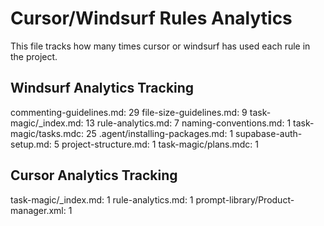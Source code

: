 # Cursor/Windsurf Rules Analytics

This file tracks how many times cursor or windsurf has used each rule in the project.

## Windsurf Analytics Tracking
commenting-guidelines.md: 29
file-size-guidelines.md: 9
task-magic/_index.md: 13
rule-analytics.md: 7
naming-conventions.md: 1
task-magic/tasks.mdc: 25
.agent/installing-packages.md: 1
supabase-auth-setup.md: 5
project-structure.md: 1
task-magic/plans.mdc: 1

## Cursor Analytics Tracking
task-magic/_index.md: 1
rule-analytics.md: 1
prompt-library/Product-manager.xml: 1
